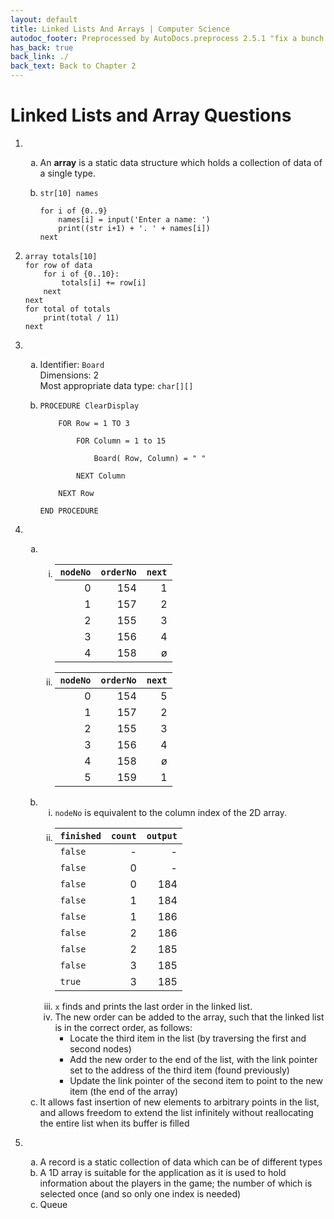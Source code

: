 ```yaml
---
layout: default
title: Linked Lists And Arrays | Computer Science
autodoc_footer: Preprocessed by AutoDocs.preprocess 2.5.1 "fix a bunch of bugs" ⓒ Starwort, 2020
has_back: true
back_link: ./
back_text: Back to Chapter 2
---
```


<style>
    ol ol {
        list-style-type: lower-alpha !important;
    }
    ol ol ol {
        list-style-type: lower-roman !important;
    }
</style>

# Linked Lists and Array Questions

01. &#x200b;
    01. An **array** is a static data structure which holds a collection of data of a single type.

    02. ```psc
        str[10] names

        for i of {0..9}
            names[i] = input('Enter a name: ')
            print((str i+1) + '. ' + names[i])
        next
        ```

02. ```psc
    array totals[10]
    for row of data
        for i of {0..10}:
            totals[i] += row[i]
        next
    next
    for total of totals
        print(total / 11)
    next
    ```

03. &#x200b;
    01. Identifier: `Board`  
        Dimensions: 2  
        Most appropriate data type: `char[][]`

    02. ```psc
        PROCEDURE ClearDisplay

            FOR Row = 1 TO 3

                FOR Column = 1 to 15

                    Board( Row, Column) = " "

                NEXT Column

            NEXT Row

        END PROCEDURE
        ```

04. &#x200b;
    01. &#x200b;
        01. | `nodeNo` | `orderNo` | `next` |
            | -------: | --------: | -----: |
            |        0 |       154 |      1 |
            |        1 |       157 |      2 |
            |        2 |       155 |      3 |
            |        3 |       156 |      4 |
            |        4 |       158 |      ø |
        02. | `nodeNo` | `orderNo` | `next` |
            | -------: | --------: | -----: |
            |        0 |       154 |      5 |
            |        1 |       157 |      2 |
            |        2 |       155 |      3 |
            |        3 |       156 |      4 |
            |        4 |       158 |      ø |
            |        5 |       159 |      1 |
    02. &#x200b;
        01. `nodeNo` is equivalent to the column index of the 2D array.
        02. | `finished` | `count` | `output` |
            | ---------- | ------: | -------: |
            |   `false`  |       - |        - |
            |   `false`  |       0 |        - |
            |   `false`  |       0 |      184 |
            |   `false`  |       1 |      184 |
            |   `false`  |       1 |      186 |
            |   `false`  |       2 |      186 |
            |   `false`  |       2 |      185 |
            |   `false`  |       3 |      185 |
            |   `true`   |       3 |      185 |
        03. `x` finds and prints the last order in the linked list.
        04. The new order can be added to the array, such that the linked list is in the correct order, as follows:
            - Locate the third item in the list (by traversing the first and second nodes)
            - Add the new order to the end of the list, with the link pointer set to the address of the third item (found previously)
            - Update the link pointer of the second item to point to the new item (the end of the array)
    03. It allows fast insertion of new elements to arbitrary points in the list, and allows freedom to extend the list infinitely without reallocating the entire list when its buffer is filled
05. &#x200b;
    01. A record is a static collection of data which can be of different types
    02. A 1D array is suitable for the application as it is used to hold information about the players in the game; the number of which is selected once (and so only one index is needed)
    03. Queue
